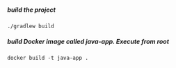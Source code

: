 ##### build the project

    ./gradlew build

##### build Docker image called java-app. Execute from root

    docker build -t java-app .
    
